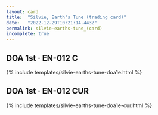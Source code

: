 ```yaml
---
layout: card
title:  "Silvie, Earth's Tune (trading card)"
date:   "2022-12-29T10:21:14.443Z"
permalink: silvie-earths-tune_(card)
incomplete: true
---
```


## DOA 1st &middot; EN-012 C

{% include templates/silvie-earths-tune-doa1e.html %}


## DOA 1st &middot; EN-012 CUR

{% include templates/silvie-earths-tune-doa1e-cur.html %}
